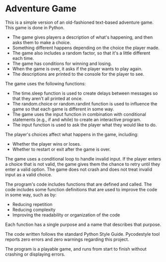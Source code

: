 # Adventure Game

This is a simple version of an old-fashioned text-based adventure game. This game is done in Python. 


- The game gives players a description of what's happening, and then asks them to make a choice.
- Something different happens depending on the choice the player made.
- The game also includes a random factor, so that it's a little different each time.
- The game has conditions for winning and losing.
- When the game is over, it asks if the player wants to play again.
- The descriptions are printed to the console for the player to see.

The game uses the following functions:

- The time.sleep function is used to create delays between messages so that they aren't all printed at once.
- The random.choice or random.randint function is used to influence the game so that each game is different in some way.
- The game uses the input function in combination with conditional statements (e.g., if and while) to create an interactive program.
- The input function is used to ask the player what they would like to do.

The player's choices affect what happens in the game, including:

- Whether the player wins or loses.
- Whether to restart or exit after the game is over.

The game uses a conditional loop to handle invalid input. If the player enters a choice that is not valid, the game gives them the chance to retry until they enter a valid option. The game does not crash and does not treat invalid input as a valid choice.

The program's code includes functions that are defined and called. The code includes some function definitions that are used to improve the code in some way, such as by:
- Reducing repetition
- Reducing complexity
- Improving the readability or organization of the code

Each function has a single purpose and a name that describes that purpose.

The code written follows the standard Python Style Guide. Pycodestyle tool reports zero errors and zero warnings regarding this project.

The program is a playable game, and runs from start to finish without crashing or displaying errors.

